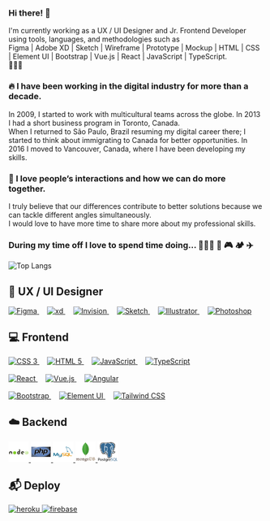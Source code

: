 ### Hi there! 👋
I'm currently working as a UX / UI Designer and Jr. Frontend Developer using tools, languages, and methodologies such as<br>
Figma | Adobe XD | Sketch | Wireframe | Prototype | Mockup | HTML | CSS | Element UI | Bootstrap | Vue.js | React | JavaScript | TypeScript.
<br>
🚀🚀🚀
<br>
### 🔥 I have been working in the digital industry for more than a decade.
In 2009, I started to work with multicultural teams across the globe. In 2013 I had a short business program in Toronto, Canada.<br>
When I returned to São Paulo, Brazil resuming my digital career there; I started to think about immigrating to Canada for better opportunities. In 2016 I moved to Vancouver, Canada, where I have been developing my skills.

### 🥰 I love people’s interactions and how we can do more together.
I truly believe that our differences contribute to better solutions because we can tackle different angles simultaneously.<br>
I would love to have more time to share more about my professional skills.

### During my time off I love to spend time doing... 👨‍👩‍👦 🚵 🎮 🏕️ ✈️

![Top Langs](https://github-readme-stats.vercel.app/api/top-langs/?username=kleber-smartdev&layout=compact)

## 📱 UX / UI Designer
<p align="left"> 
  <a href="https://www.figma.com/" target="_blank" rel="noreferrer">
    <img src="https://kleberux.com/imgs/figma.svg" alt="Figma" width="50" height="50"/>
  </a>
  &nbsp;&nbsp;&nbsp;
  <a href="https://www.adobe.com/products/xd.html" target="_blank" rel="noreferrer">
    <img src="https://kleberux.com/imgs/adobe-xd.svg" alt="xd" width="50" height="50"/>
  </a>
  &nbsp;&nbsp;&nbsp;
  <a href="https://www.invisionapp.com" target="_blank" rel="noreferrer">
    <img src="https://kleberux.com/imgs/invision.svg" alt="Invision" width="50" height="50"/>
  </a>
  &nbsp;&nbsp;&nbsp;
  <a href="https://www.sketch.com" target="_blank" rel="noreferrer">
    <img src="https://kleberux.com/imgs/sketch.svg" alt="Sketch" width="50" height="50"/>
  </a>
  &nbsp;&nbsp;&nbsp;
  <a href="https://www.adobe.com/in/products/illustrator.html" target="_blank" rel="noreferrer">
    <img src="https://kleberux.com/imgs/adobe-illustrator.svg" alt="Illustrator" width="50" height="50"/>
  </a>
  &nbsp;&nbsp;&nbsp;
  <a href="https://www.photoshop.com/en" target="_blank" rel="noreferrer">
    <img src="https://kleberux.com/imgs/adobe-photoshop.svg" alt="Photoshop" width="50" height="50"/>
  </a> 
</p>

## 💻 Frontend
<p align="left">
<a href="https://www.w3schools.com/css/" target="_blank" rel="noreferrer">
  <img src="https://kleberux.com/imgs/css-3.svg" alt="CSS 3" width="50" height="50"/>
</a>
&nbsp;&nbsp;&nbsp;
<a href="https://www.w3.org/html/" target="_blank" rel="noreferrer">
  <img src="https://kleberux.com/imgs/html-5.svg" alt="HTML 5" width="50" height="50"/>
</a>
&nbsp;&nbsp;&nbsp;
<a href="https://developer.mozilla.org/en-US/docs/Web/JavaScript" target="_blank" rel="noreferrer">
  <img src="https://kleberux.com/imgs/java-script.svg" alt="JavaScript" width="50" height="50"/>
</a>
&nbsp;&nbsp;&nbsp; 
<a href="https://www.typescriptlang.org/" target="_blank" rel="noreferrer">
  <img src="https://kleberux.com/imgs/type-script.svg" alt="TypeScript" width="50" height="50"/>
</a>
<br>
<br>
<a href="https://reactjs.org/" target="_blank" rel="noreferrer">
<img src="https://kleberux.com/imgs/react.svg" alt="React" width="50" height="50"/>
</a>
&nbsp;&nbsp;&nbsp;
<a href="https://vuejs.org/" target="_blank" rel="noreferrer">
  <img src="https://kleberux.com/imgs/vue.svg" alt="Vue.js" width="50" height="50"/>
</a>
&nbsp;&nbsp;&nbsp;
<a href="https://angular.io" target="_blank" rel="noreferrer">
  <img src="https://kleberux.com/imgs/angular.svg" alt="Angular" width="50" height="50"/>
</a>
<br>
<br>
<a href="https://getbootstrap.com" target="_blank" rel="noreferrer">
  <img src="https://kleberux.com/imgs/bootstrap.svg" alt="Bootstrap" width="50" height="50"/>
</a>
&nbsp;&nbsp;&nbsp;
<a href="https://element.eleme.io/" target="_blank" rel="noreferrer">
  <img src="https://kleberux.com/imgs/element-ui.svg" alt="Element UI" width="50" height="50"/>
</a>
&nbsp;&nbsp;&nbsp;
<a href="https://tailwindcss.com/" target="_blank" rel="noreferrer">
  <img src="https://kleberux.com/imgs/tailwind-css.png" alt="Tailwind CSS" width="150"/>
</a> 
</p>

## ☁️ Backend
<p align="left"> 
<a href="https://nodejs.org" target="_blank" rel="noreferrer"> <img src="https://raw.githubusercontent.com/devicons/devicon/master/icons/nodejs/nodejs-original-wordmark.svg" alt="nodejs" width="40" height="40"/> </a> 
<a href="https://www.php.net" target="_blank" rel="noreferrer"> <img src="https://raw.githubusercontent.com/devicons/devicon/master/icons/php/php-original.svg" alt="php" width="40" height="40"/> </a> 
<a href="https://www.mysql.com/" target="_blank" rel="noreferrer"> <img src="https://raw.githubusercontent.com/devicons/devicon/master/icons/mysql/mysql-original-wordmark.svg" alt="mysql" width="40" height="40"/> </a> 
<a href="https://www.mongodb.com/" target="_blank" rel="noreferrer"> <img src="https://raw.githubusercontent.com/devicons/devicon/master/icons/mongodb/mongodb-original-wordmark.svg" alt="mongodb" width="40" height="40"/> </a> 
<a href="https://www.postgresql.org" target="_blank" rel="noreferrer"> <img src="https://raw.githubusercontent.com/devicons/devicon/master/icons/postgresql/postgresql-original-wordmark.svg" alt="postgresql" width="40" height="40"/> </a> 
</p>


## 📬 Deploy
<p align="left"> 
<a href="https://heroku.com" target="_blank" rel="noreferrer"> <img src="https://www.vectorlogo.zone/logos/heroku/heroku-icon.svg" alt="heroku" width="40" height="40"/> </a> 
<a href="https://firebase.google.com/" target="_blank" rel="noreferrer"> <img src="https://www.vectorlogo.zone/logos/firebase/firebase-icon.svg" alt="firebase" width="40" height="40"/> </a> 
</p>
